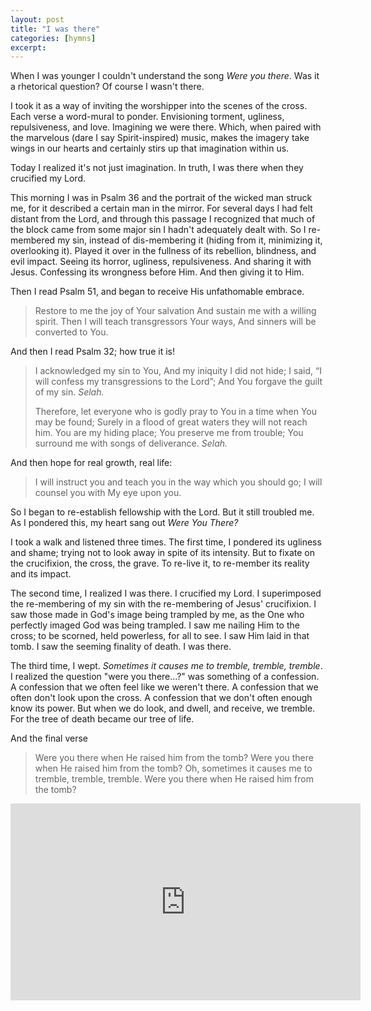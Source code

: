 ```yaml
---
layout: post
title: "I was there"
categories: [hymns]
excerpt: 
---
```


When I was younger I couldn't understand the song *Were you there*. Was it a rhetorical question? Of course I wasn't there.

I took it as a way of inviting the worshipper into the scenes of the cross. Each verse a word-mural to ponder. Envisioning torment, ugliness, repulsiveness, and love. Imagining we were there. Which, when paired with the marvelous (dare I say Spirit-inspired) music, makes the imagery take wings in our hearts and certainly stirs up that imagination within us.

Today I realized it's not just imagination. In truth, I was there when they crucified my Lord.



This morning I was in Psalm 36 and the portrait of the wicked man struck me, for it described a certain man in the mirror. For several days I had felt distant from the Lord, and through this passage I recognized that much of the block came from some major sin I hadn't adequately dealt with. So I re-membered my sin, instead of dis-membering it (hiding from it, minimizing it, overlooking it). Played it over in the fullness of its rebellion, blindness, and evil impact. Seeing its horror, ugliness, repulsiveness. And sharing it with Jesus. Confessing its wrongness before Him. And then giving it to Him. 

Then I read Psalm 51, and began to receive His unfathomable embrace. 

> Restore to me the joy of Your salvation
> And sustain me with a willing spirit.
> Then I will teach transgressors Your ways,
> And sinners will be converted to You.

And then I read Psalm 32; how true it is!

> I acknowledged my sin to You,
> And my iniquity I did not hide;
> I said, “I will confess my transgressions to the Lord”;
> And You forgave the guilt of my sin. *Selah.*
>
> Therefore, let everyone who is godly pray to You in a time when You may be found;
> Surely in a flood of great waters they will not reach him.
> You are my hiding place; You preserve me from trouble;
> You surround me with songs of deliverance. *Selah.*

And then hope for real growth, real life:

> I will instruct you and teach you in the way which you should go;
> I will counsel you with My eye upon you.



So I began to re-establish fellowship with the Lord. But it still troubled me.
As I pondered this, my heart sang out *Were You There?*



I took a walk and listened three times. The first time, I pondered its ugliness and shame; trying not to look away in spite of its intensity. But to fixate on the crucifixion, the cross, the grave. To re-live it, to re-member its reality and its impact.

The second time, I realized I was there. I crucified my Lord. I superimposed the re-membering of my sin with the re-membering of Jesus' crucifixion. I saw those made in God's image being trampled by me, as the One who perfectly imaged God was being trampled. I saw me nailing Him to the cross; to be scorned, held powerless, for all to see. I saw Him laid in that tomb. I saw the seeming finality of death. I was there.

The third time, I wept. *Sometimes it causes me to tremble, tremble, tremble*. I realized the question "were you there...?" was something of a confession. A confession that we often feel like we weren't there. A confession that we often don't look upon the cross. A confession that we don't often enough know its power. But when we do look, and dwell, and receive, we tremble. For the tree of death became our tree of life. 

And the final verse

> Were you there when He raised him from the tomb?
> Were you there when He raised him from the tomb?
> Oh, sometimes it causes me to tremble, tremble, tremble.
> Were you there when He raised him from the tomb?





<iframe width="560" height="315" src="https://www.youtube-nocookie.com/embed/oKscSEmm8gU?si=LtIWD1JfOWGMWGnB" title="YouTube video player" frameborder="0" allow="accelerometer; autoplay; clipboard-write; encrypted-media; gyroscope; picture-in-picture; web-share" allowfullscreen></iframe>
